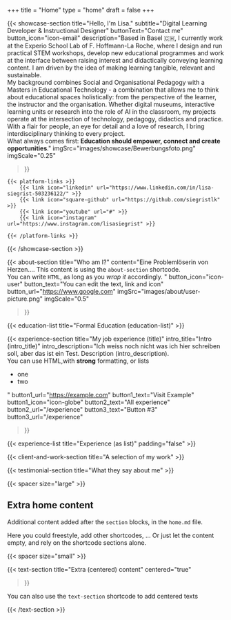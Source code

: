 +++
title =  "Home"
type = "home"
draft = false
+++


{{< showcase-section
    title="Hello, I'm Lisa."
    subtitle="Digital Learning Developer & Instructional Designer"
    buttonText="Contact me" 
    button_icon="icon-email"
    description="Based in Basel 🇨🇭, I currently work at the Experio School Lab of F. Hoffmann-La Roche, where I design and run practical STEM workshops, develop new educational programmes and work at the interface between raising interest and didactically conveying learning content. I am driven by the idea of making learning tangible, relevant and sustainable.<br/>My background combines Social and Organisational Pedagogy with a Masters in Educational Technology - a combination that allows me to think about educational spaces holistically: from the perspective of the learner, the instructor and the organisation. Whether digital museums, interactive learning units or research into the role of AI in the classroom, my projects operate at the intersection of technology, pedagogy, didactics and practice.<br/>With a flair for people, an eye for detail and a love of research, I bring interdisciplinary thinking to every project.<br/>What always comes first: <strong>Education should empower, connect and create opportunities</strong>."
    imgSrc="images/showcase/Bewerbungsfoto.png"
    imgScale="0.25"
 >}}

    {{< platform-links >}}
        {{< link icon="linkedin" url="https://www.linkedin.com/in/lisa-siegrist-503236122/" >}}
        {{< link icon="square-github" url="https://github.com/siegristlk" >}}
        {{< link icon="youtube" url="#" >}}
        {{< link icon="instagram" url="https://www.instagram.com/lisasiegrist" >}}

    {{< /platform-links >}}

{{< /showcase-section >}}

{{< about-section
    title="Who am I?"
    content="Eine Problemlöserin von Herzen.... This content is using the <code>about-section</code> shortcode. <br/>You can write <code>HTML</code>, as long as you <em>wrap it</em> accordingly. "
    button_icon="icon-user"
    button_text="You can edit the text, link and icon"
    button_url="https://www.google.com"
    imgSrc="images/about/user-picture.png"
    imgScale="0.5"
 >}}

{{< education-list
    title="Formal Education (education-list)" >}}

{{< experience-section
    title="My job experience (title)"
    intro_title="Intro (intro_title)"
    intro_description="Ich weiss noch nicht was ich hier schreiben soll, aber das ist ein Test. Description (intro_description).<br>You can use HTML,with <strong>strong</strong> formatting, or lists <ul><li>one</li><li>two</li></ul>" 
    button1_url="https://example.com"
    button1_text="Visit Example"
    button1_icon="icon-globe"
    button2_text="All experience"
    button2_url="/experience"
    button3_text="Button #3"
    button3_url="/experience"
>}}

{{< experience-list
    title="Experience (as list)"
    padding="false" >}}

{{< client-and-work-section
    title="A selection of my work" >}} 

{{< testimonial-section
    title="What they say about me" >}}

{{< spacer size="large" >}}

## Extra home content

Additional content added after the `section` blocks, in the `home.md` file. 

Here you could freestyle, add other shortcodes, ...  Or just let the content empty, and rely on the shortcode sections alone.

{{< spacer size="small" >}}

{{< text-section
title="Extra (centered) content"
centered="true"
>}}

You can also use the `text-section` shortcode to add centered texts

{{< /text-section >}}
